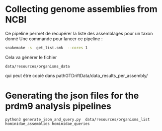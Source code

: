 # Collecting genome assemblies from NCBI

Ce pipeline permet de recupérer la liste des assemblages pour un taxon donné
Une commande pour lancer ce pipeline :

``` bash
snakemake -s  get_list.smk  --cores 1
```

Cela va générer le fichier 

```
data/resources/organisms_data 
```
qui peut être copié dans pathGTDriftData/data_results_per_assembly/

# Generating the json files for the prdm9 analysis pipelines

```
python3 generate_json_and_query.py  data/resources/organisms_list  hominidae_assemblies hominidae_queries
```

